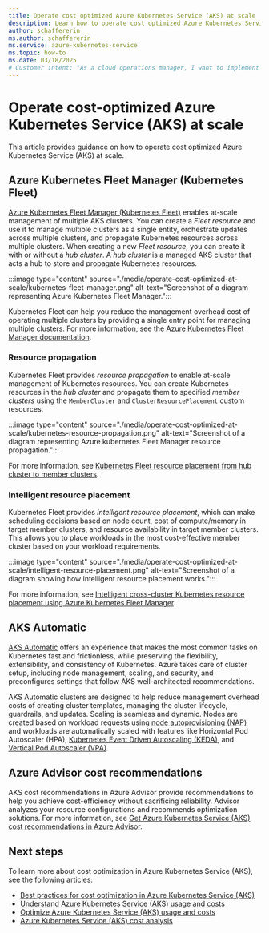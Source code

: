```yaml
---
title: Operate cost optimized Azure Kubernetes Service (AKS) at scale
description: Learn how to operate cost optimized Azure Kubernetes Service (AKS) at scale.
author: schaffererin
ms.author: schaffererin
ms.service: azure-kubernetes-service
ms.topic: how-to
ms.date: 03/18/2025
# Customer intent: "As a cloud operations manager, I want to implement cost-optimized Kubernetes management practices, so that I can efficiently operate multiple AKS clusters at scale while minimizing operational costs."
---
```


# Operate cost-optimized Azure Kubernetes Service (AKS) at scale

This article provides guidance on how to operate cost optimized Azure Kubernetes Service (AKS) at scale.

## Azure Kubernetes Fleet Manager (Kubernetes Fleet)

[Azure Kubernetes Fleet Manager (Kubernetes Fleet)](/azure/kubernetes-fleet/overview) enables at-scale management of multiple AKS clusters. You can create a *Fleet resource* and use it to manage multiple clusters as a single entity, orchestrate updates across multiple clusters, and propagate Kubernetes resources across multiple clusters. When creating a new *Fleet resource*, you can create it with or without a *hub cluster*. A *hub cluster* is a managed AKS cluster that acts a hub to store and propagate Kubernetes resources.

:::image type="content" source="./media/operate-cost-optimized-at-scale/kubernetes-fleet-manager.png" alt-text="Screenshot of a diagram representing Azure Kubernetes Fleet Manager.":::

Kubernetes Fleet can help you reduce the management overhead cost of operating multiple clusters by providing a single entry point for managing multiple clusters. For more information, see the [Azure Kubernetes Fleet Manager documentation](/azure/kubernetes-fleet/).

### Resource propagation

Kubernetes Fleet provides *resource propagation* to enable at-scale management of Kubernetes resources. You can create Kubernetes resources in the *hub cluster* and propagate them to specified *member clusters* using the `MemberCluster` and `ClusterResourcePlacement` custom resources.

:::image type="content" source="./media/operate-cost-optimized-at-scale/kubernetes-resource-propagation.png" alt-text="Screenshot of a diagram representing Azure kubernetes Fleet Manager resource propagation.":::

For more information, see [Kubernetes Fleet resource placement from hub cluster to member clusters](/azure/kubernetes-fleet/concepts-resource-propagation).

### Intelligent resource placement

Kubernetes Fleet provides *intelligent resource placement*, which can make scheduling decisions based on node count, cost of compute/memory in target member clusters, and resource availability in target member clusters. This allows you to place workloads in the most cost-effective member cluster based on your workload requirements.

:::image type="content" source="./media/operate-cost-optimized-at-scale/intelligent-resource-placement.png" alt-text="Screenshot of a diagram showing how intelligent resource placement works.":::

For more information, see [Intelligent cross-cluster Kubernetes resource placement using Azure Kubernetes Fleet Manager](/azure/kubernetes-fleet/intelligent-resource-placement).

## AKS Automatic

[AKS Automatic](./intro-aks-automatic.md) offers an experience that makes the most common tasks on Kubernetes fast and frictionless, while preserving the flexibility, extensibility, and consistency of Kubernetes. Azure takes care of cluster setup, including node management, scaling, and security, and preconfigures settings that follow AKS well-architected recommendations.

AKS Automatic clusters are designed to help reduce management overhead costs of creating cluster templates, managing the cluster lifecycle, guardrails, and updates. Scaling is seamless and dynamic. Nodes are created based on workload requests using [node autoprovisioning (NAP)](./node-autoprovision.md) and workloads are automatically scaled with features like Horizontal Pod Autoscaler (HPA), [Kubernetes Event Driven Autoscaling (KEDA)](./keda-about.md), and [Vertical Pod Autoscaler (VPA)](./vertical-pod-autoscaler.md).

## Azure Advisor cost recommendations

AKS cost recommendations in Azure Advisor provide recommendations to help you achieve cost-efficiency without sacrificing reliability. Advisor analyzes your resource configurations and recommends optimization solutions. For more information, see [Get Azure Kubernetes Service (AKS) cost recommendations in Azure Advisor](./cost-advisors.md).

## Next steps

To learn more about cost optimization in Azure Kubernetes Service (AKS), see the following articles:

- [Best practices for cost optimization in Azure Kubernetes Service (AKS)](./best-practices-cost.md)
- [Understand Azure Kubernetes Service (AKS) usage and costs](./understand-aks-costs.md)
- [Optimize Azure Kubernetes Service (AKS) usage and costs](./optimize-aks-costs.md)
- [Azure Kubernetes Service (AKS) cost analysis](./cost-analysis.md)
